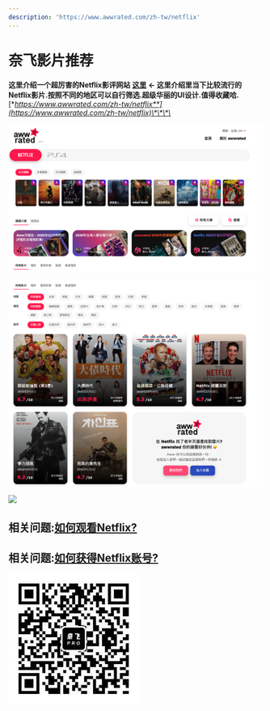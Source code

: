 ```yaml
---
description: 'https://www.awwrated.com/zh-tw/netflix'
---
```


# 奈飞影片推荐

**这里介绍一个超厉害的Netflix影评网站** [**这里**](https://www.awwrated.com/zh-tw/netflix) **← 这里介绍里当下比较流行的Netflix影片.按照不同的地区可以自行筛选.超级华丽的UI设计.值得收藏哈.** [**https://www.awwrated.com/zh-tw/netflix**](https://www.awwrated.com/zh-tw/netflix)\*\*\*\*

![](.gitbook/assets/jie-ping-20210103-xia-wu-10.21.29.png)

![](.gitbook/assets/jie-ping-20210103-xia-wu-10.21.41.png)

![](.gitbook/assets/jie-ping-20210103-xia-wu-10.26.48.png)

## 相关问题:[如何观看Netflix?](https://afdian.net/p/44587ff4da2311eaaf1c52540025c377)

## 相关问题:[如何获得Netflix账号?](https://naifei.pro/m/?rid=1p5c6)

![](.gitbook/assets/nai-fei-pro.jpg)

